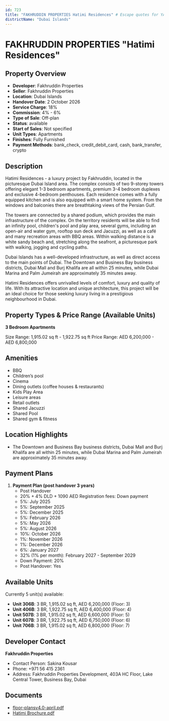 ```yaml
---
id: 723
title: "FAKHRUDDIN PROPERTIES Hatimi Residences" # Escape quotes for YAML string
districtName: "Dubai Islands"
---
```


# FAKHRUDDIN PROPERTIES "Hatimi Residences"

## Property Overview
- **Developer**: Fakhruddin Properties
- **Seller**: Fakhruddin Properties
- **Location**: Dubai Islands
- **Handover Date**: 2 October 2026
- **Service Charge**: 18%
- **Commission**: 4% - 6%
- **Type of Sale**: Off-plan
- **Status**: available
- **Start of Sales**: Not specified
- **Unit Types**: Apartments
- **Finishes**: Fully Furnished
- **Payment Methods**: bank_check, credit_debit_card, cash, bank_transfer, crypto

## Description
Hatimi Residences - a luxury project by Fakhruddin, located in the picturesque Dubai Island area. The complex consists of two 9-storey towers offering elegant 1-3 bedroom apartments, premium 3-4 bedroom duplexes and exclusive 4-bedroom penthouses. Each residence comes with a fully equipped kitchen and is also equipped with a smart home system. From the windows and balconies there are breathtaking views of the Persian Gulf.

 The towers are connected by a shared podium, which provides the main infrastructure of the complex. On the territory residents will be able to find an infinity pool, children's pool and play area, several gyms, including an open-air and water gym, rooftop sun deck and Jacuzzi, as well as a café and many recreation areas with BBQ areas. Within walking distance is a white sandy beach and, stretching along the seafront, a picturesque park with walking, jogging and cycling paths.

 Dubai Islands has a well-developed infrastructure, as well as direct access to the main points of Dubai. The Downtown and Business Bay business districts, Dubai Mall and Burj Khalifa are all within 25 minutes, while Dubai Marina and Palm Jumeirah are approximately 35 minutes away.

Hatimi Residences offers unrivalled levels of comfort, luxury and quality of life. With its attractive location and unique architecture, this project will be an ideal choice for those seeking luxury living in a prestigious neighbourhood in Dubai.

## Property Types & Price Range (Available Units)
**3 Bedroom Apartments**

Size Range: 1,915.02 sq ft - 1,922.75 sq ft
Price Range: AED 6,200,000 - AED 6,800,000

## Amenities
- BBQ
- Children’s pool
- Cinema
- Dining outlets  (coffee houses & restaurants)
- Kids Play Area
- Leisure areas
- Retail outlets
- Shared Jacuzzi
- Shared Pool
- Shared gym & fitness

## Location Highlights
- The Downtown and Business Bay business districts, Dubai Mall and Burj Khalifa are all within 25 minutes, while Dubai Marina and Palm Jumeirah are approximately 35 minutes away.

## Payment Plans
1. **Payment Plan (post handover 3 years)**
   - Post Handover
   - 20% + 4% DLD + 1090 AED Registration fees: Down payment
   - 5%: July 2025
   - 5%: September 2025
   - 5%: December 2025
   - 5%: February 2026
   - 5%: May 2026
   - 5%: August 2026
   - 10%: October 2026
   - 1%: November 2026
   - 1%: December 2026
   - 6%: January 2027
   - 32% (1% per month): February 2027 - September 2029
   - Down Payment: 20%
   - Post Handover: Yes

## Available Units
Currently 5 unit(s) available:
- **Unit 306B**: 3 BR, 1,915.02 sq ft, AED 6,200,000 (Floor: 3)
- **Unit 406B**: 3 BR, 1,922.75 sq ft, AED 6,400,000 (Floor: 4)
- **Unit 507B**: 3 BR, 1,915.02 sq ft, AED 6,600,000 (Floor: 5)
- **Unit 607B**: 3 BR, 1,922.75 sq ft, AED 6,750,000 (Floor: 6)
- **Unit 706B**: 3 BR, 1,915.02 sq ft, AED 6,800,000 (Floor: 7)

## Developer Contact
**Fakhruddin Properties**
- Contact Person: Sakina Kousar
- Phone: +971 56 415 2361
- Address: Fakhruddin Properties Development, 403A HC Floor, Lake Central Tower, Business Bay, Dubai

## Documents
- [floor-plansv4.0-april.pdf](https://cdn.geniemap.net/2024/05/01/VqxfNaQTbgzn6a5Lq97NgU1E5W0bwMcMjlAyanzq.pdf)
- [Hatimi Brochure.pdf](https://cdn.geniemap.net/2024/05/01/czxLTIpbBfJBwFI5KVa00Nr1qVlor1r6fZEGGPM1.pdf)
